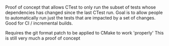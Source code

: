 Proof of concept that allows CTest to only run the subset of tests whose
dependencies has changed since the last CTest run. Goal is to allow people
to automatically run just the tests that are impacted by a set of changes.
Good for CI / incremental builds.

Requires the git format patch to be applied to CMake to work 'properly'
This is still very much a proof of concept
